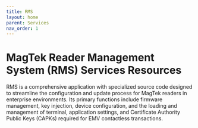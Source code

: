 ```yaml
---
title: RMS
layout: home
parent: Services
nav_order: 1
---
```




# MagTek Reader Management System (RMS) Services Resources
RMS is a comprehensive application with specialized source code designed to streamline the configuration and update process for MagTek readers in enterprise environments. Its primary functions include firmware management, key injection, device configuration, and the loading and management of terminal, application settings, and Certificate Authority Public Keys (CAPKs) required for EMV contactless transactions.

